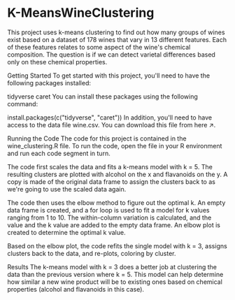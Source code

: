 # K-MeansWineClustering

This project uses k-means clustering to find out how many groups of wines exist based on a dataset of 178 wines that vary in 13 different features. Each of these features relates to some aspect of the wine's chemical composition. The question is if we can detect varietal differences based only on these chemical properties.

Getting Started
To get started with this project, you'll need to have the following packages installed:

tidyverse
caret
You can install these packages using the following command:

install.packages(c("tidyverse", "caret"))
In addition, you'll need to have access to the data file wine.csv. You can download this file from here ↗.

Running the Code
The code for this project is contained in the wine_clustering.R file. To run the code, open the file in your R environment and run each code segment in turn.

The code first scales the data and fits a k-means model with k = 5. The resulting clusters are plotted with alcohol on the x and flavanoids on the y. A copy is made of the original data frame to assign the clusters back to as we're going to use the scaled data again.

The code then uses the elbow method to figure out the optimal k. An empty data frame is created, and a for loop is used to fit a model for k values ranging from 1 to 10. The within-column variation is calculated, and the value and the k value are added to the empty data frame. An elbow plot is created to determine the optimal k value.

Based on the elbow plot, the code refits the single model with k = 3, assigns clusters back to the data, and re-plots, coloring by cluster.

Results
The k-means model with k = 3 does a better job at clustering the data than the previous version where k = 5. This model can help determine how similar a new wine product will be to existing ones based on chemical properties (alcohol and flavanoids in this case).

